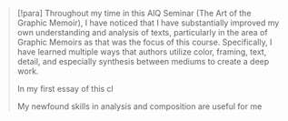 > [!para]
> Throughout my time in this AIQ Seminar (The Art of the Graphic Memoir), I have noticed that I have substantially improved my own understanding and analysis of texts, particularly in the area of Graphic Memoirs as that was the focus of this course. Specifically, I have learned multiple ways that authors utilize color, framing, text, detail, and especially synthesis between mediums to create a deep work.
> 
> In my first essay of this cl
> 
> My newfound skills in analysis and composition are useful for me

